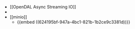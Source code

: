 - [[OpenDAL Async Streaming IO]]
-
- [[minio]]
	- {{embed ((624195bf-947a-4bc1-821b-1b2ce9c3381d))}}